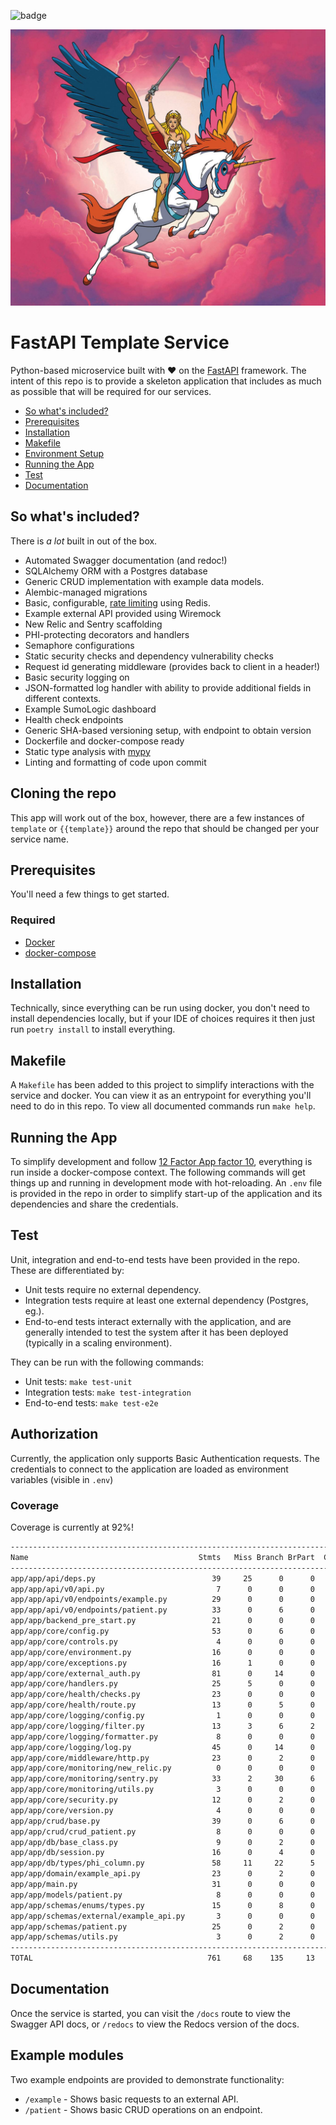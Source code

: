 ![badge](https://img.shields.io/endpoint?url=https://gist.githubusercontent.com/twcurrie/8258585e21c308f94b8ba0d66aefe1d0/raw/result.json)


![Our mascot](docs/mascot.jpeg)

# FastAPI Template Service

Python-based microservice built with :heart: on the [FastAPI](https://github.com/tiangolo/fastapi) framework. The intent of this repo is to provide a skeleton application that includes as much as possible that will be required for our services. 

- [So what's included?](#so-whats-included)
- [Prerequisites](#prerequisites)
- [Installation](#installation)
- [Makefile](#makefile)
- [Environment Setup](#environment-setup)
- [Running the App](#running-the-app)
- [Test](#test)
- [Documentation](#documentation)

## So what's included?

There is _a lot_ built in out of the box. 

* Automated Swagger documentation (and redoc!)
* SQLAlchemy ORM with a Postgres database 
* Generic CRUD implementation with example data models.
* Alembic-managed migrations
* Basic, configurable, [rate limiting](https://github.com/laurentS/slowapi) using Redis.
* Example external API provided using Wiremock
* New Relic and Sentry scaffolding
* PHI-protecting decorators and handlers 
* Semaphore configurations
* Static security checks and dependency vulnerability checks  
* Request id generating middleware (provides back to client in a header!)
* Basic security logging on 
* JSON-formatted log handler with ability to provide additional fields in different contexts.
* Example SumoLogic dashboard
* Health check endpoints  
* Generic SHA-based versioning setup, with endpoint to obtain version
* Dockerfile and docker-compose ready
* Static type analysis with [mypy](https://mypy.readthedocs.io/en/stable/)
* Linting and formatting of code upon commit

[comment]: <> (* JWT auth guards )
[comment]: <> (* [KodiakHQ]&#40;https://github.com/marketplace/kodiakhq&#41; integrations for automatic PR merging)

## Cloning the repo

This app will work out of the box, however, there are a few instances of `template` or `{{template}}` around the repo that should be changed per your service name.

## Prerequisites

You'll need a few things to get started.

### Required

* [Docker](https://docs.docker.com/get-docker/)
* [docker-compose](https://docs.docker.com/compose/install/)

## Installation

Technically, since everything can be run using docker, you don't need to install dependencies locally, but if your IDE of choices requires it then just run `poetry install` to install everything.

## Makefile

A `Makefile` has been added to this project to simplify interactions with the service and docker. You can view it as an entrypoint for everything you'll need to do in this repo. To view all documented commands run `make help`.

## Running the App

To simplify development and follow [12 Factor App factor 10](https://12factor.net/dev-prod-parity), everything is run inside a docker-compose context. The following commands will get things up and running in development mode with hot-reloading.  An `.env` file is provided in the repo in order to simplify start-up of the application and its dependencies and share the credentials.

## Test

Unit, integration and end-to-end tests have been provided in the repo.  These are differentiated by:
* Unit tests require no external dependency.
* Integration tests require at least one external dependency (Postgres, eg.). 
* End-to-end tests interact externally with the application, and are generally intended to test the system after it has been deployed (typically in a scaling environment).

They can be run with the following commands:
* Unit tests: `make test-unit`
* Integration tests: `make test-integration`
* End-to-end tests: `make test-e2e`


## Authorization

Currently, the application only supports Basic Authentication requests.  The credentials to connect to the application are loaded as environment variables (visible in `.env`)


[comment]: <> (To correctly test an endpoint, you will need to generate a JWT that will pass internal validation checks.)

[comment]: <> (`npm run generateJwt` or `make generate-jwt` will produce the test JWT.)

### Coverage

Coverage is currently at 92%!

``` bash
-------------------------------------------------------------------------------------
Name                                      Stmts   Miss Branch BrPart  Cover   Missing
-------------------------------------------------------------------------------------
app/app/api/deps.py                          39     25      0      0    36%   15, 19-24, 28-35, 39-45, 49-55
app/app/api/v0/api.py                         7      0      0      0   100%
app/app/api/v0/endpoints/example.py          29      0      0      0   100%
app/app/api/v0/endpoints/patient.py          33      0      6      0   100%
app/app/backend_pre_start.py                 21      0      0      0   100%
app/app/core/config.py                       53      0      6      0   100%
app/app/core/controls.py                      4      0      0      0   100%
app/app/core/environment.py                  16      0      0      0   100%
app/app/core/exceptions.py                   16      1      0      0    94%   25
app/app/core/external_auth.py                81      0     14      0   100%
app/app/core/handlers.py                     25      5      0      0    80%   20-27
app/app/core/health/checks.py                23      0      0      0   100%
app/app/core/health/route.py                 13      0      5      0   100%
app/app/core/logging/config.py                1      0      0      0   100%
app/app/core/logging/filter.py               13      3      6      2    63%   12, 17-18
app/app/core/logging/formatter.py             8      0      0      0   100%
app/app/core/logging/log.py                  45      0     14      0   100%
app/app/core/middleware/http.py              23      0      2      0   100%
app/app/core/monitoring/new_relic.py          0      0      0      0   100%
app/app/core/monitoring/sentry.py            33      2     30      6    87%   19, 24, 34->42, 43->61, 66->82, 83->26
app/app/core/monitoring/utils.py              3      0      0      0   100%
app/app/core/security.py                     12      0      2      0   100%
app/app/core/version.py                       4      0      0      0   100%
app/app/crud/base.py                         39      0      6      0   100%
app/app/crud/crud_patient.py                  8      0      0      0   100%
app/app/db/base_class.py                      9      0      2      0   100%
app/app/db/session.py                        16      0      4      0   100%
app/app/db/types/phi_column.py               58     11     22      5    75%   25-27, 41, 78, 86, 93-96, 106
app/app/domain/example_api.py                23      0      2      0   100%
app/app/main.py                              31      0      0      0   100%
app/app/models/patient.py                     8      0      0      0   100%
app/app/schemas/enums/types.py               15      0      8      0   100%
app/app/schemas/external/example_api.py       3      0      0      0   100%
app/app/schemas/patient.py                   25      0      2      0   100%
app/app/schemas/utils.py                      3      0      2      0   100%
-------------------------------------------------------------------------------------
TOTAL                                       761     68    135     13    92%
```


## Documentation

Once the service is started, you can visit the `/docs` route to view the Swagger API docs, or `/redocs` to view the Redocs version of the docs.

## Example modules

Two example endpoints are provided to demonstrate functionality:
* `/example` - Shows basic requests to an external API.
* `/patient` - Shows basic CRUD operations on an endpoint.